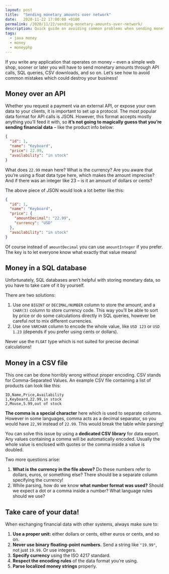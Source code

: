 ```yaml
---
layout: post
title:  "Sending monetary amounts over network"
date:   2020-11-22 17:00:00 +0100
permalink: /2020/11/22/sending-monetary-amounts-over-network/
description: Quick guide on avoiding common problems when sending monetary amounts through an API, SQL or CSV. How to handle money without bugs?
tags:
  - java money
  - money
  - moneyphp
---
```


If you write any application that operates on money – even a simple web shop, sooner or later you will have to send monetary amounts through API calls, SQL queries, CSV downloads, and so on. Let’s see how to avoid common mistakes which could destroy your business!

## Money over an API

Whether you request a payment via an external API, or expose your own data to your clients, it is important to set up a protocol. The most popular data format for API calls is JSON. However, this format accepts mostly anything you’ll feed it with, so **it’s not going to magically guess that you’re sending financial data** – like the product info below:

```json
{
  "id": 1,
  "name": "Keyboard",
  "price": 22.99,
  "availability": "in stock"
}
```

What does `22.99` mean here? What is the currency? Are you aware that you’re using a float data type here, which makes the amount imprecise? And if there was an integer like 23 – is it an amount of dollars or cents?

The above piece of JSON would look a lot better like this:

```json
{
  "id": 1,
  "name": "Keyboard",
  "price": {
    "amountDecimal": "22.99",
    "currency": "USD"
  },
  "availability": "in stock"
}
```

Of course instead of `amountDecimal` you can use `amountInteger` if you prefer. The key is to let everyone know what exactly that value means!

## Money in a SQL database

Unfortunately, SQL databases aren’t helpful with storing monetary data, so you have to take care of it by yourself.

There are two solutions:

1. Use one `BIGINT` or `DECIMAL/NUMBER` column to store the amount, and a `CHAR(3)` column to store currency code. This way you’ll be able to sort by price or do some calculations directly in SQL queries, however be careful not to mix different currencies.
2. Use one `VARCHAR` column to encode the whole value, like `USD 123` or `USD 1.23` (depends if you prefer using cents or dollars).

Never use the `FLOAT` type which is not suited for precise decimal calculations!

## Money in a CSV file

This one can be done horribly wrong without proper encoding. CSV stands for Comma-Separated Values. An example CSV file containing a list of products can look like this:

```
ID,Name,Price,Availability
1,Keyboard,22.99,in stock
2,Mouse,5.99,out of stock
```

**The comma is a special character** here which is used to separate columns. However in some languages, comma acts as a decimal separator, so you would have `22,99` instead of `22.99`. This would break the table while parsing!

You can solve this issue by using a **dedicated CSV library** for data export. Any values containing a comma will be automatically encoded. Usually the whole value is enclosed with quotes or the comma inside a value is doubled.

Two more questions arise:

1. **What is the currency in the file above?** Do these numbers refer to dollars, euros, or something else? There should be a separate column specifying the currency!
2. While parsing, how do we know **what number format was used?** Should we expect a dot or a comma inside a number? What language rules should we use?

## Take care of your data!

When exchanging financial data with other systems, always make sure to:

1. **Use a proper unit:** either dollars or cents, either euros or cents, and so on.
2. **Never use binary floating-point numbers.** Send a string like `"19.99"`, not just `19.99`. Or use integers.
3. **Specify currency** using the ISO 4217 standard.
4. **Respect the encoding rules** of the data format you’re using.
5. **Parse localized money strings** properly.

